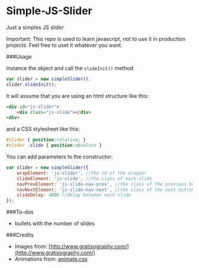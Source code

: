 # Simple-JS-Slider
Just a simples JS slider

Important: This repo is used to learn javascript, not to use it in production projects. Feel free to uset it whatever you want.

###Usage

instance the object and call the `slideInit()` method

```javascript
var slider = new simpleSlider();
slider.slideInit();
```
it will assume that you are using an html structure like this:

```html
<div id="js-slider">
	<div class="js-slide"></div>
<div>
```
and a CSS stylesheet like this:

```css
#slider { position:relative; }
#slider .slide { position:absolute }
```

You can add parameters to the constructor:

```javascript
var slider = new simpleSlider({ 
	wrapElement: 'js-slider', //the id of the wrapper
	slideElement: 'js-slide', //the class of each slide
	navPrevElement: 'js-slide-nav-prev', //the class of the previous button
	navNextElement: 'js-slide-nav-next', //the class of the next button
	slideDelay: 4000 //delay between each slide
});
```

###To-dos

+ bullets with the number of slides

###Credits

+ Images from: [http://www.gratisography.com/](http://www.gratisography.com/)
+ Animations from: [animate.css](http://daneden.github.io/animate.css/)
